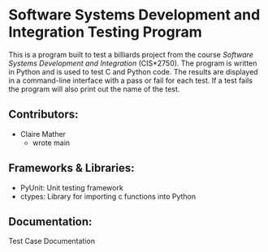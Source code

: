 <h1>Software Systems Development and Integration Testing Program</h1>
This is a program built to test a billiards project from the course <i>Software Systems Development and Integration</i> (CIS*2750). The program is written in Python and is used to test C and Python code. The results are displayed in a command-line interface with a pass or fail for each test. If a test fails the program will also print out the name of the test.

<h2>Contributors:</h2>
<ul>
    <li>
        <a href="https://github.com/Clair3M" style="text-decoration: none;">Claire Mather</a>
        <ul>
            <li>wrote main</li>
        </ul>
    </li>
</ul>

<h2>Frameworks & Libraries:</h2>
<ul>
    <li>PyUnit: Unit testing framework</li>
    <li>ctypes: Library for importing c functions into Python</li>
</ul>

<h2>Documentation:</h2>
<a href="https://docs.google.com/spreadsheets/d/15O-gPL1UNBE3bguOtaOZPWfk6YrOXoaCY6CkM7rRQIY/edit?usp=sharing" style="text-decoration: none;">Test Case Documentation</a>